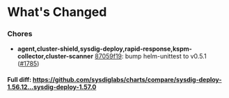 # What's Changed

### Chores
- **agent,cluster-shield,sysdig-deploy,rapid-response,kspm-collector,cluster-scanner** [87059f19](https://github.com/sysdiglabs/charts/commit/87059f1992b6bf1c133ef96937ea2da90fa7d8a1): bump helm-unittest to v0.5.1 ([#1785](https://github.com/sysdiglabs/charts/issues/1785))
#### Full diff: https://github.com/sysdiglabs/charts/compare/sysdig-deploy-1.56.12...sysdig-deploy-1.57.0
